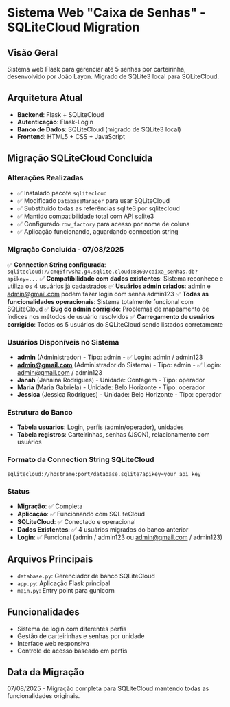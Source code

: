 # Sistema Web "Caixa de Senhas" - SQLiteCloud Migration

## Visão Geral
Sistema web Flask para gerenciar até 5 senhas por carteirinha, desenvolvido por João Layon. Migrado de SQLite3 local para SQLiteCloud.

## Arquitetura Atual
- **Backend**: Flask + SQLiteCloud
- **Autenticação**: Flask-Login
- **Banco de Dados**: SQLiteCloud (migrado de SQLite3 local)
- **Frontend**: HTML5 + CSS + JavaScript

## Migração SQLiteCloud Concluída

### Alterações Realizadas
- ✅ Instalado pacote `sqlitecloud`
- ✅ Modificado `DatabaseManager` para usar SQLiteCloud
- ✅ Substituído todas as referências sqlite3 por sqlitecloud
- ✅ Mantido compatibilidade total com API sqlite3
- ✅ Configurado `row_factory` para acesso por nome de coluna
- ✅ Aplicação funcionando, aguardando connection string

### Migração Concluída - 07/08/2025
✅ **Connection String configurada**: `sqlitecloud://cmq6frwshz.g4.sqlite.cloud:8860/caixa_senhas.db?apikey=...`
✅ **Compatibilidade com dados existentes**: Sistema reconhece e utiliza os 4 usuários já cadastrados
✅ **Usuários admin criados**: admin e admin@gmail.com podem fazer login com senha admin123
✅ **Todas as funcionalidades operacionais**: Sistema totalmente funcional com SQLiteCloud
✅ **Bug do admin corrigido**: Problemas de mapeamento de índices nos métodos de usuário resolvidos
✅ **Carregamento de usuários corrigido**: Todos os 5 usuários do SQLiteCloud sendo listados corretamente

### Usuários Disponíveis no Sistema
- **admin** (Administrador) - Tipo: admin - ✅ Login: admin / admin123
- **admin@gmail.com** (Administrador do Sistema) - Tipo: admin - ✅ Login: admin@gmail.com / admin123
- **Janah** (Janaina Rodrigues) - Unidade: Contagem - Tipo: operador
- **Maria** (Maria Gabriela) - Unidade: Belo Horizonte - Tipo: operador
- **Jessica** (Jessica Rodrigues) - Unidade: Belo Horizonte - Tipo: operador

### Estrutura do Banco
- **Tabela usuarios**: Login, perfis (admin/operador), unidades
- **Tabela registros**: Carteirinhas, senhas (JSON), relacionamento com usuários

### Formato da Connection String SQLiteCloud
```
sqlitecloud://hostname:port/database.sqlite?apikey=your_api_key
```

### Status
- **Migração**: ✅ Completa
- **Aplicação**: ✅ Funcionando com SQLiteCloud
- **SQLiteCloud**: ✅ Conectado e operacional
- **Dados Existentes**: ✅ 4 usuários migrados do banco anterior
- **Login**: ✅ Funcional (admin / admin123 ou admin@gmail.com / admin123)

## Arquivos Principais
- `database.py`: Gerenciador de banco SQLiteCloud
- `app.py`: Aplicação Flask principal
- `main.py`: Entry point para gunicorn

## Funcionalidades
- Sistema de login com diferentes perfis
- Gestão de carteirinhas e senhas por unidade
- Interface web responsiva
- Controle de acesso baseado em perfis

## Data da Migração
07/08/2025 - Migração completa para SQLiteCloud mantendo todas as funcionalidades originais.